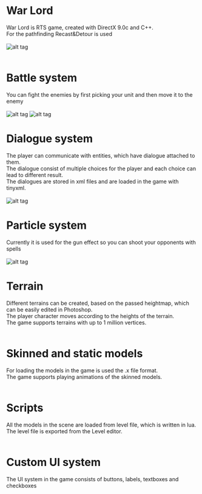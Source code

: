 War Lord
==========

War Lord is RTS game, created with DirectX 9.0c and C++.<br />
For the pathfinding Recast&Detour is used <br /> <br />
![alt tag](https://i.imgur.com/80fJSzv.png)
<br/> <br />

  Battle system<br />
=======

  You can fight the enemies by first picking your unit and then move it to the enemy<br /><br />
  ![alt tag](https://i.imgur.com/zmYI1Z7.jpg)
  ![alt tag](https://i.imgur.com/0f2MEWX.jpg)
<br />

  Dialogue system<br />
=======
  The player can communicate with entities, which have dialogue attached to them.<br />
  The dialogue consist of multiple choices for the player and each choice can lead to different result.<br />
  The dialogues are stored in xml files and are loaded in the game with tinyxml.<br /><br />
  ![alt tag](http://i.imgur.com/7IwLeUM.jpg)
  <br />
  
   Particle system<br />
=======
  Currently it is used for the gun effect so you can shoot your opponents with spells<br /><br />
  ![alt tag](https://i.imgur.com/tf6L7k4.jpg)
  <br />
  
  Terrain<br />
=======

  Different terrains can be created, based on the passed heightmap, which can be easily edited in Photoshop.<br />
  The player character moves according to the heights of the terrain.<br />
  The game supports terrains with up to 1 million vertices.<br /><br />
  
  Skinned and static models<br />
=======

  For loading the models in the game is used the .x file format. <br />
  The game supports playing animations of the skinned models. <br /><br />
  
  Scripts<br />
=======
  All the models in the scene are loaded from level file, which is written in lua.<br />
  The level file is exported from the Level editor. <br /><br />
  
  Custom UI system<br />
=======
The UI system in the game consists of buttons, labels, textboxes and checkboxes<br /><br />
  
